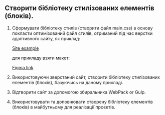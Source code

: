 ## Створити бібліотеку стилізованих елементів (блоків).
 
1. Сформувати бібліотеку стилів (створити файл main.css) в основу покласти оптимізований файл стилів, отриманий під час верстки адаптивного сайту, 
   як приклад:

   [Site example](https://bernyli.github.io/Biliavska_Bernatskui_fokio_step.github.io/)
   
   для прикладу взяти макет:

   [Figma link](https://www.figma.com/file/oSiHbNQ9jiWd7iB0bbMMgt/INTELLECTUS-international?node-id=0%3A1)

2. Використовуючи зверстаний сайт, створити бібліотеку стилізованих елементів (блоків), базуючись на даному прикладі.

3. Відтворити сайт за допомогою збиральника WebPack or Gulp.

4. Використовувати та доповнювати створену бібліотеку елементів (блоків) в майбутньому для реалізації проєктів.
